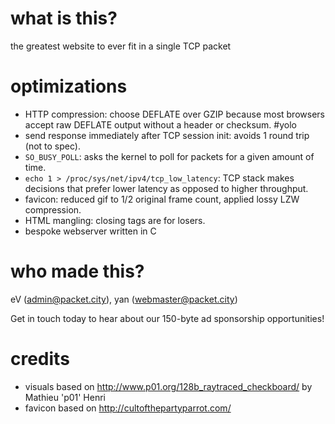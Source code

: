 # what is this?

the greatest website to ever fit in a single TCP packet

# optimizations

* HTTP compression: choose DEFLATE over GZIP because most browsers accept raw DEFLATE output without a header or checksum. #yolo
* send response immediately after TCP session init: avoids 1 round trip (not to spec).
* `SO_BUSY_POLL`: asks the kernel to poll for packets for a given amount of time.
* `echo 1 > /proc/sys/net/ipv4/tcp_low_latency`: TCP stack makes decisions that prefer lower latency as opposed to higher throughput.
* favicon: reduced gif to 1/2 original frame count, applied lossy LZW compression.
* HTML mangling: closing tags are for losers.
* bespoke webserver written in C

# who made this?

eV (admin@packet.city), yan (webmaster@packet.city)

Get in touch today to hear about our 150-byte ad sponsorship opportunities!

# credits

* visuals based on http://www.p01.org/128b_raytraced_checkboard/ by Mathieu 'p01' Henri
* favicon based on http://cultofthepartyparrot.com/
